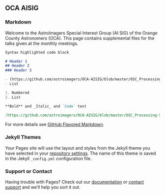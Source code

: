 ## OCA AISIG

### Markdown
Welcome to the AstroImagers Special Interest Group (AI SIG) of the Orange County Astronomers (OCA).  This page contains supplemental files for the talks given at the monthly meetings.

```markdown
Syntax highlighted code block

# Header 1
## Header 2
### Header 3

- (https://github.com/astroimagers/OCA-AISIG/blob/master/OSC_Processing-Sam_Saeed-AISIG-2019-09.pdf) [One-shot Color Processing ... Sam Saeed]
- List

1. Numbered
2. List

**Bold** and _Italic_ and `Code` text

[https://github.com/astroimagers/OCA-AISIG/blob/master/OSC_Processing-Sam_Saeed-AISIG-2019-09.pdf](https://github.com/astroimagers/OCA-AISIG/blob/master/OSC_Processing-Sam_Saeed-AISIG-2019-09.pdf) and ![Image](src)
```

For more details see [GitHub Flavored Markdown](https://guides.github.com/features/mastering-markdown/).

### Jekyll Themes

Your Pages site will use the layout and styles from the Jekyll theme you have selected in your [repository settings](https://github.com/astroimagers/aisig/settings). The name of this theme is saved in the Jekyll `_config.yml` configuration file.

### Support or Contact

Having trouble with Pages? Check out our [documentation](https://help.github.com/categories/github-pages-basics/) or [contact support](https://github.com/contact) and we’ll help you sort it out.
